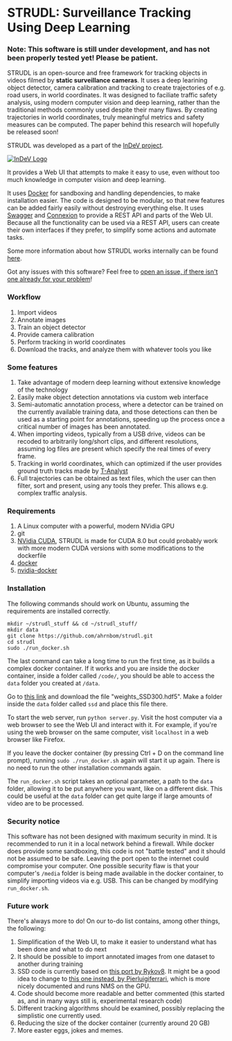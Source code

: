 # STRUDL: Surveillance Tracking Using Deep Learning

### Note: This software is still under development, and has not been properly tested yet! Please be patient.

STRUDL is an open-source and free framework for tracking objects in videos filmed by **static surveillance cameras**. It uses a deep learining object detector, camera calibration and tracking to create trajectories of e.g. road users, in world coordinates. It was designed to faciliate traffic safety analysis, using modern computer vision and deep learning, rather than the traditional methods commonly used despite their many flaws. By creating trajectories in world coordinates, truly meaningful metrics and safety measures can be computed. The paper behind this research will hopefully be released soon!

STRUDL was developed as a part of the [InDeV project](https://www.indev-project.eu). 

[![InDeV Logo](https://www.indev-project.eu/SiteGlobals/StyleBundles/CSS/screen/InDeV/indevSub_logo.jpg?__blob=normal&v=10)](https://www.indev-project.eu)

It provides a Web UI that attempts to make it easy to use, even without too much knowledge in computer vision and deep learning. 

It uses [Docker](https://www.docker.com/) for sandboxing and handling dependencies, to make installation easier. The code is designed to be modular, so that new features can be added fairly easily without destroying everything else. It uses [Swagger](https://swagger.io/) and [Connexion](https://github.com/zalando/connexion) to provide a REST API and parts of the Web UI. Because all the functionality can be used via a REST API, users can create their own interfaces if they prefer, to simplify some actions and automate tasks.

Some more information about how STRUDL works internally can be found [here](details.md).

Got any issues with this software? Feel free to [open an issue, if there isn't one already for your problem](https://github.com/ahrnbom/strudl/issues)!

### Workflow
1. Import videos
2. Annotate images
3. Train an object detector
4. Provide camera calibration
5. Perform tracking in world coordinates
6. Download the tracks, and analyze them with whatever tools you like

### Some features
1. Take advantage of modern deep learning without extensive knowledge of the technology
1. Easily make object detection annotations via custom web interface
1. Semi-automatic annotation process, where a detector can be trained on the currently available training data, and those detections can then be used as a starting point for annotations, speeding up the process once a critical number of images has been annotated.
1. When importing videos, typically from a USB drive, videos can be recoded to arbitrarily long/short clips, and different resolutions, assuming log files are present which specify the real times of every frame.
1. Tracking in world coordinates, which can optimized if the user provides ground truth tracks made by [T-Analyst](http://www.tft.lth.se/en/research/video-analysis/co-operation/software/t-analyst/)
1. Full trajectories can be obtained as text files, which the user can then filter, sort and present, using any tools they prefer. This allows e.g. complex traffic analysis.

### Requirements

1. A Linux computer with a powerful, modern NVidia GPU
1. git
1. [NVidia CUDA](https://developer.nvidia.com/cuda-downloads), STRUDL is made for CUDA 8.0 but could probably work with more modern CUDA versions with some modifications to the dockerfile
1. [docker](https://docs.docker.com/install/)
1. [nvidia-docker](https://github.com/NVIDIA/nvidia-docker)

### Installation
The following commands should work on Ubuntu, assuming the requirements are installed correctly.
```
mkdir ~/strudl_stuff && cd ~/strudl_stuff/
mkdir data
git clone https://github.com/ahrnbom/strudl.git
cd strudl
sudo ./run_docker.sh
```
The last command can take a long time to run the first time, as it builds a complex docker container.
If it works and you are inside the docker container, inside a folder called `/code/`, you should be able to access the `data` folder you created at `/data`.

Go to [this link](https://mega.nz/#F!7RowVLCL!q3cEVRK9jyOSB9el3SssIA) and download the file "weights_SSD300.hdf5". Make a folder inside the `data` folder called `ssd` and place this file there.

To start the web server, run `python server.py`. Visit the host computer via a web browser to see the Web UI and interact with it. For example, if you're using the web browser on the same computer, visit `localhost` in a web browser like Firefox.

If you leave the docker container (by pressing Ctrl + D on the command line prompt), running `sudo ./run_docker.sh` again will start it up again. There is no need to run the other installation commands again.

The `run_docker.sh` script takes an optional parameter, a path to the `data` folder, allowing it to be put anywhere you want, like on a different disk. This could be useful at the `data` folder can get quite large if large amounts of video are to be processed.

### Security notice
This software has not been designed with maximum security in mind. It is recommended to run it in a local network behind a firewall. While docker does provide some sandboxing, this code is not "battle tested" and it should not be assumed to be safe. Leaving the port open to the internet could compromise your computer. One possible security flaw is that your computer's `/media` folder is being made available in the docker container, to simplify importing videos via e.g. USB. This can be changed by modifying `run_docker.sh`.

### Future work
There's always more to do! On our to-do list contains, among other things, the following:

1. Simplification of the Web UI, to make it easier to understand what has been done and what to do next
2. It should be possible to import annotated images from one dataset to another during training
3. SSD code is currently based on [this port by Rykov8](https://github.com/rykov8/ssd_keras). It might be a good idea to change to [this one instead, by Pierluigiferrari](https://github.com/pierluigiferrari/ssd_keras), which is more nicely documented and runs NMS on the GPU.
4. Code should become more readable and better commented (this started as, and in many ways still is, experimental research code)
5. Different tracking algorithms should be examined, possibly replacing the simplistic one currently used.
1. Reducing the size of the docker container (currently around 20 GB)
6. More easter eggs, jokes and memes. 
